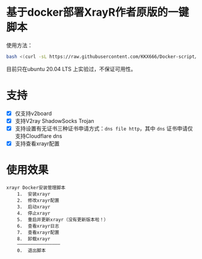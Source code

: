 # 基于docker部署XrayR作者原版的一键脚本

使用方法：
```bash
bash <(curl -sL https://raw.githubusercontent.com/KKX666/Docker-script/main/xrayr.sh)
```

目前只在ubuntu 20.04 LTS 上实验过，不保证可用性。

# 支持

- [x] 仅支持v2board
- [x] 支持V2ray ShadowSocks Trojan
- [x] 支持设置有无证书三种证书申请方式：`dns file http`，其中 `dns` 证书申请仅支持Cloudflare dns
- [x] 支持查看xrayr配置

# 使用效果

```shell
xrayr Docker安装管理脚本
    1.  安装xrayr
    2.  修改xrayr配置
    3.  启动xrayr
    4.  停止xrayr
    5.  重启并更新xrayr（没有更新版本啦！）
    6.  查看xrayr日志
    7.  查看xrayr配置
    8.  卸载xrayr
    ————————————————
    0.  退出脚本
```
